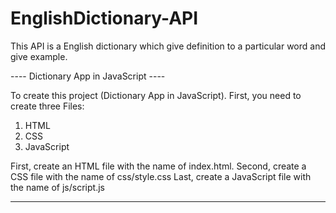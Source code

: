 # EnglishDictionary-API
This API is a English dictionary which give definition to a particular word and give example.

----  Dictionary App in JavaScript ----

To create this project (Dictionary App in JavaScript). First, you need to create three Files:

1) HTML      
2) CSS       
3) JavaScript

First, create an HTML file with the name of index.html.
Second, create a CSS file with the name of css/style.css
Last, create a JavaScript file with the name of js/script.js

------------------------------------------------------------------------------------------------------------------------
